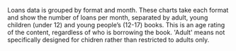 Loans data is grouped by format and month. These charts take each format and show the number of loans per month, separated by adult, young children (under 12) and young people’s (12-17) books. This is an age rating of the content, regardless of who is borrowing the book. 'Adult' means not specifically designed for chidren rather than restricted to adults only.
